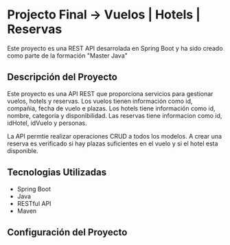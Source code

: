 # Projecto Final -> Vuelos | Hotels | Reservas
Este proyecto es una REST API desarrolada en Spring Boot y ha sido creado como parte de la formación "Master Java"

## Descripción del Proyecto
Este proyecto es una API REST que proporciona servicios para gestionar vuelos, hotels y reservas.
Los vuelos tienen información como id, compañia, fecha de vuelo e plazas.
Los hotels tiene información como id, nombre, categoria y disponibilidad.
Las reservas tiene informacion como id, idHotel, idVuelo y personas.

La API permtie realizar operaciones CRUD a todos los modelos. A crear una reserva es verificado si hay plazas suficientes en el vuelo y si el hotel esta disponible.

## Tecnologias Utilizadas
- Spring Boot
- Java
- RESTful API
- Maven

## Configuración del Proyecto
